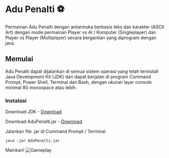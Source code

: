# Adu Penalti ⚽
Permainan Adu Penalti dengan antarmuka berbasis teks dan karakter (ASCII Art) dengan mode permainan Player vs AI / Komputer (Singleplayer) dan Player vs Player (Multiplayer) secara bergantian yang diprogram dengan java. 

## Memulai
Adu Penalti dapat dijalankan di semua sistem operasi yang telah terinstall Java Development Kit (JDK) dan dapat berjalan di program Command Prompt, Power Shell, Terminal dan Bash, dengan ukuran layar console minimal 80 monospace atau lebih.

### Instalasi
Download JDK - [Download](http://www.oracle.com/technetwork/java/javase/downloads/index.html)


Download AduPenalti.jar - [Download](https://github.com/fardhanardhi/AduPenalti2/raw/master/File/AduPenalti.jar)


Jalankan file .jar di Command Prompt / Terminal
```
java -jar AduPenalti.jar
```
Mainkan!
![Gameplay](https://github.com/fardhanardhi/AduPenalti2/blob/master/File/ss.png?raw=true "Adu Penalti Gameplay")